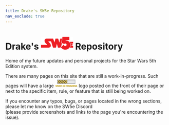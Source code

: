```yaml
---
title: Drake's SW5e Repository
nav_exclude: true
---
```


# Drake's <img src='Images/sw5e-logo.png' style= 'float:; width:100px;'> Repository

Home of my future updates and personal projects for the Star Wars 5th Edition system.

There are many pages on this site that are still a work-in-progress. Such pages will have a large <img src='Images/workinprogress.png' style='width:70px;'> logo posted on the front of their page or next to the specific item, rule, or feature that is still being worked on.

If you encounter any typos, bugs, or pages located in the wrong sections, please let me know on the SW5e Discord <br>(please provide screenshots and links to the page you're encountering the issue).